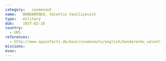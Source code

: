 ```yaml
---
category:	cosmonaut
name:	BONDARENKO, Valentin Vasiliyevich
type:	military
dob:	1937-02-16
country:
  - URS
references:
  - http://www.spacefacts.de/bios/cosmonauts/english/bondarenko_valentin.htm
missions:
evas:
---
```

